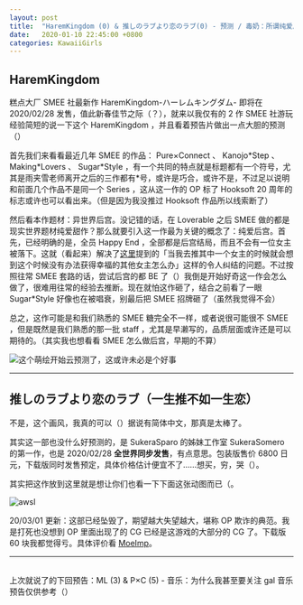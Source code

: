 ```yaml
---
layout: post
title:  "HaremKingdom (0) & 推しのラブより恋のラブ(0) - 预测 / 毒奶：所谓纯爱后宫，以及所谓百合 Gal"
date:   2020-01-10 22:45:00 +0800
categories: KawaiiGirls
---
```


## HaremKingdom

糕点大厂 SMEE 社最新作 HaremKingdom-ハーレムキングダム- 即将在 2020/02/28 发售，值此新春佳节之际（？），就来以我仅有的 2 作 SMEE 社游玩经验简短的说一下这个 HaremKingdom ，并且看着预告片做出一点大胆的预测（）

首先我们来看看最近几年 SMEE 的作品： Pure×Connect 、 Kanojo\*Step 、 Making\*Lovers 、 Sugar\*Style ，有一个共同的特点就是标题都有一个符号，尤其是雨夹雪老师离开之后的三作都有\*号，或许是巧合，或许不是，不过足以说明和前面几个作品不是同一个 Series ，这从这一作的 OP 标了 Hooksoft 20 周年的标志或许也可以看出来。（但是因为我没推过 Hooksoft 作品所以线索断了）

然后看本作题材：异世界后宫。没记错的话，在 Loverable 之后 SMEE 做的都是现实世界题材纯爱甜作？那么就要引入这一作最为关键的概念了：纯爱后宫。首先，已经明确的是，全员 Happy End ，全部都是后宫结局，而且不会有一位女主被落下。这就（看起来）解决了[这里](http://yoro.xyz/kawaiigirls/2019/12/12/ml-ako-mashiro.html)提到的「当我去推其中一个女主的时候就会想到这个时候没有办法获得幸福的其他女主怎么办」这样的令人纠结的问题。不过按照往常 SMEE 套路的话，尝试后宫的都 BE 了（）我倒是开始好奇这一作会怎么做了，很难用往常的经验去推断。现在就怕这作砸了，结合之前看了一眼 Sugar\*Style 好像也在被唱衰，别最后把 SMEE 招牌砸了（虽然我觉得不会）

总之，这作可能是和我们熟悉的 SMEE 糖完全不一样，或者说很可能很不 SMEE ，但是既然是我们熟悉的那一批 staff ，尤其是早濑写的，品质层面或许还是可以期待的。（其实我也想看看 SMEE 怎么做后宫，早期的不算）

![这个萌绘开始云预测了，这或许未必是个好事](https://i.loli.net/2020/01/10/J81BI2l3WG5snwN.png)

---

## 推しのラブより恋のラブ（一生推不如一生恋）

不是，这个画风，我真的可以（）据说有简体中文，那真是太棒了。

其实这一部也没什么好预测的，是 SukeraSparo 的姊妹工作室 SukeraSomero 的第一作，也是 2020/02/28 **全世界同步发售**，有点意思。包装版售价 6800 日元，下载版同时发售预定，具体价格估计便宜不了……想买，穷，哭（）。

其实把这作放到这里就是想让你们也看一下下面这张动图而已（。

![awsl](https://i.loli.net/2020/01/10/rF6hlU5u84WpLiw.gif)

20/03/01 更新：这部已经坠毁了，期望越大失望越大，堪称 OP 欺诈的典范。我是打死也没想到 OP 里面出现了的 CG 已经是这游戏的大部分的 CG 了。下载版 60 块我都觉得亏。具体评价看 [MoeImp](http://yoro.xyz/impression/oshilove)。

---

<br />上次就说了的下回预告：ML (3) & P×C (5) - 音乐：为什么我甚至要关注 gal 音乐<br />预告仅供参考（）